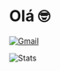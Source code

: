 # Olá 🤓

[![Gmail](https://img.shields.io/badge/Gmail-D14836?style=for-the-badge&logo=gmail&logoColor=white)](https://mail.google.com/mail/u/0/#inbox)

![Stats](https://github-readme-stats.vercel.app/api?username=OtavioBScar&show_icons=true&theme=dark)
